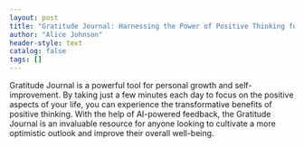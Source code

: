 ```yaml
---
layout: post
title: "Gratitude Journal: Harnessing the Power of Positive Thinking for a Happier Life"
author: "Alice Johnson"
header-style: text
catalog: false
tags: []
---
```


Gratitude Journal is a powerful tool for personal growth and self-improvement. By taking just a few minutes each day to focus on the positive aspects of your life, you can experience the transformative benefits of positive thinking. With the help of AI-powered feedback, the Gratitude Journal is an invaluable resource for anyone looking to cultivate a more optimistic outlook and improve their overall well-being.